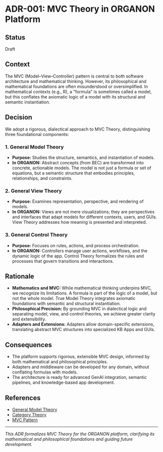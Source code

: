 # ADR-001: MVC Theory in ORGANON Platform

## Status
Draft

## Context

The MVC (Model–View–Controller) pattern is central to both software architecture and mathematical thinking. However, its philosophical and mathematical foundations are often misunderstood or oversimplified. In mathematical contexts (e.g., R), a "formula" is sometimes called a model, but this conflates the axiomatic logic of a model with its structural and semantic instantiation.

## Decision

We adopt a rigorous, dialectical approach to MVC Theory, distinguishing three foundational components:

### 1. General Model Theory

- **Purpose:** Studies the structure, semantics, and instantiation of models.
- **In ORGANON:** Abstract concepts (from BEC) are transformed into concrete, actionable models. The model is not just a formula or set of equations, but a semantic structure that embodies principles, relationships, and constraints.

### 2. General View Theory

- **Purpose:** Examines representation, perspective, and rendering of models.
- **In ORGANON:** Views are not mere visualizations; they are perspectives and interfaces that adapt models for different contexts, users, and GUIs. View Theory addresses how meaning is presented and interpreted.

### 3. General Control Theory

- **Purpose:** Focuses on rules, actions, and process orchestration.
- **In ORGANON:** Controllers manage user actions, workflows, and the dynamic logic of the app. Control Theory formalizes the rules and processes that govern transitions and interactions.

## Rationale

- **Mathematics and MVC:** While mathematical thinking underpins MVC, we recognize its limitations. A formula is part of the logic of a model, but not the whole model. True Model Theory integrates axiomatic foundations with semantic and structural instantiation.
- **Philosophical Precision:** By grounding MVC in dialectical logic and separating model, view, and control theories, we achieve greater clarity and extensibility.
- **Adapters and Extensions:** Adapters allow domain-specific extensions, translating abstract MVC structures into specialized KB Apps and GUIs.

## Consequences

- The platform supports rigorous, extensible MVC design, informed by both mathematical and philosophical principles.
- Adapters and middleware can be developed for any domain, without conflating formulas with models.
- The architecture is ready for advanced GenAI integration, semantic pipelines, and knowledge-based app development.

## References

- [General Model Theory](https://en.wikipedia.org/wiki/Model_theory)
- [Category Theory](https://en.wikipedia.org/wiki/Category_theory)
- [MVC Pattern](https://en.wikipedia.org/wiki/Model%E2%80%93view%E2%80%93controller)

---

*This ADR formalizes MVC Theory for the ORGANON platform, clarifying its mathematical and philosophical foundations and guiding future development.*
